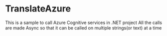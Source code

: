 # TranslateAzure
This is a sample to call Azure Cognitive services in .NET project
All the calls are made Async so that it can be called on multiple strings(or text) at a time
